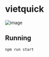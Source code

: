 # vietquick

![image](https://github.com/user-attachments/assets/92ae16fd-661c-4432-9e5f-d9eb215f08d1)

## Running

```bash
npm run start
```
